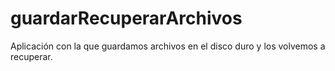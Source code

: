 # guardarRecuperarArchivos
Aplicación con la que guardamos archivos en el disco duro y los volvemos a recuperar.
